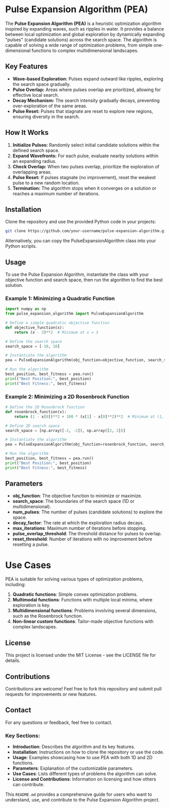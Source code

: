 # Pulse Expansion Algorithm (PEA)

The **Pulse Expansion Algorithm (PEA)** is a heuristic optimization algorithm inspired by expanding waves, such as ripples in water. It provides a balance between local optimization and global exploration by dynamically expanding "pulses" (candidate solutions) across the search space. The algorithm is capable of solving a wide range of optimization problems, from simple one-dimensional functions to complex multidimensional landscapes.

## Key Features
- **Wave-based Exploration:** Pulses expand outward like ripples, exploring the search space gradually.
- **Pulse Overlap:** Areas where pulses overlap are prioritized, allowing for effective local search.
- **Decay Mechanism:** The search intensity gradually decays, preventing over-exploration of the same areas.
- **Pulse Reset:** Pulses that stagnate are reset to explore new regions, ensuring diversity in the search.

## How It Works
1. **Initialize Pulses:** Randomly select initial candidate solutions within the defined search space.
2. **Expand Wavefronts:** For each pulse, evaluate nearby solutions within an expanding radius.
3. **Check Overlap:** When two pulses overlap, prioritize the exploration of overlapping areas.
4. **Pulse Reset:** If pulses stagnate (no improvement), reset the weakest pulse to a new random location.
5. **Termination:** The algorithm stops when it converges on a solution or reaches a maximum number of iterations.

## Installation
Clone the repository and use the provided Python code in your projects:
```bash
git clone https://github.com/your-username/pulse-expansion-algorithm.git
```

Alternatively, you can copy the PulseExpansionAlgorithm class into your Python scripts.

## Usage

To use the Pulse Expansion Algorithm, instantiate the class with your objective function and search space, then run the algorithm to find the best solution.

### Example 1: Minimizing a Quadratic Function
```python
import numpy as np
from pulse_expansion_algorithm import PulseExpansionAlgorithm

# Define a simple quadratic objective function
def objective_function(x):
    return (x - 3)**2  # Minimum at x = 3

# Define the search space
search_space = [-10, 10]

# Instantiate the algorithm
pea = PulseExpansionAlgorithm(obj_function=objective_function, search_space=search_space, num_pulses=5, max_iterations=100)

# Run the algorithm
best_position, best_fitness = pea.run()
print("Best Position:", best_position)
print("Best Fitness:", best_fitness)
```
### Example 2: Minimizing a 2D Rosenbrock Function
```python
# Define the 2D Rosenbrock function
def rosenbrock_function(x):
    return (1 - x[0])**2 + 100 * (x[1] - x[0]**2)**2  # Minimum at (1, 1)

# Define 2D search space
search_space = [np.array([-2, -2]), np.array([2, 2])]

# Instantiate the algorithm
pea = PulseExpansionAlgorithm(obj_function=rosenbrock_function, search_space=search_space, num_pulses=5, max_iterations=300)

# Run the algorithm
best_position, best_fitness = pea.run()
print("Best Position:", best_position)
print("Best Fitness:", best_fitness)
```
## Parameters

- **obj_function**: The objective function to minimize or maximize.
- **search_space**: The boundaries of the search space (1D or multidimensional).
- **num_pulses**: The number of pulses (candidate solutions) to explore the space.
- **decay_factor**: The rate at which the exploration radius decays.
- **max_iterations**: Maximum number of iterations before stopping.
- **pulse_overlap_threshold**: The threshold distance for pulses to overlap.
- **reset_threshold**: Number of iterations with no improvement before resetting a pulse.

# Use Cases

PEA is suitable for solving various types of optimization problems, including:

1. **Quadratic functions**: Simple convex optimization problems.
2. **Multimodal functions**: Functions with multiple local minima, where exploration is key.
3. **Multidimensional functions**: Problems involving several dimensions, such as the Rosenbrock function.
4. **Non-linear custom functions**: Tailor-made objective functions with complex landscapes.

## License

This project is licensed under the MIT License - see the LICENSE file for details.

## Contributions

Contributions are welcome! Feel free to fork this repository and submit pull requests for improvements or new features.

## Contact

For any questions or feedback, feel free to contact.


### Key Sections:
- **Introduction**: Describes the algorithm and its key features.
- **Installation**: Instructions on how to clone the repository or use the code.
- **Usage**: Examples showcasing how to use PEA with both 1D and 2D functions.
- **Parameters**: Explanation of the customizable parameters.
- **Use Cases**: Lists different types of problems the algorithm can solve.
- **License and Contributions**: Information on licensing and how others can contribute.

This `README.md` provides a comprehensive guide for users who want to understand, use, and contribute to the Pulse Expansion Algorithm project.
